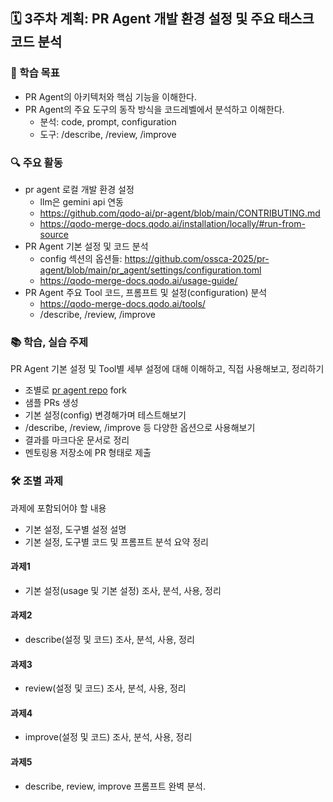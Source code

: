 ## 🗓️ 3주차 계획: PR Agent 개발 환경 설정 및 주요 태스크 코드 분석

### 🎯 학습 목표

- PR Agent의 아키텍처와 핵심 기능을 이해한다.
- PR Agent의 주요 도구의 동작 방식을 코드레벨에서 분석하고 이해한다.
  - 분석: code, prompt, configuration
  - 도구: /describe, /review, /improve 

### 🔍 주요 활동

- pr agent 로컬 개발 환경 설정
  - llm은 gemini api 연동
  - https://github.com/qodo-ai/pr-agent/blob/main/CONTRIBUTING.md
  - https://qodo-merge-docs.qodo.ai/installation/locally/#run-from-source
- PR Agent 기본 설정 및 코드 분석
  - config 섹션의 옵션들: https://github.com/ossca-2025/pr-agent/blob/main/pr_agent/settings/configuration.toml
  - https://qodo-merge-docs.qodo.ai/usage-guide/
- PR Agent 주요 Tool 코드, 프롬프트 및 설정(configuration) 분석
  - https://qodo-merge-docs.qodo.ai/tools/
  - /describe, /review, /improve 

### 📚 학습, 실습 주제



PR Agent 기본 설정 및 Tool별 세부 설정에 대해 이해하고, 직접 사용해보고, 정리하기  
- 조별로 [pr agent repo](https://github.com/ossca-2025/pr-agent) fork
- 샘플 PRs 생성
- 기본 설정(config) 변경해가며 테스트해보기
- /describe, /review, /improve 등 다양한 옵션으로 사용해보기
- 결과를 마크다운 문서로 정리
- 멘토링용 저장소에 PR 형태로 제출


### 🛠️ 조별 과제
과제에 포함되어야 할 내용  
- 기본 설정, 도구별 설정 설명
- 기본 설정, 도구별 코드 및 프롬프트 분석 요약 정리

#### 과제1
- 기본 설정(usage 및 기본 설정) 조사, 분석, 사용, 정리

#### 과제2
- describe(설정 및 코드) 조사, 분석, 사용, 정리

#### 과제3
- review(설정 및 코드) 조사, 분석, 사용, 정리

#### 과제4
- improve(설정 및 코드) 조사, 분석, 사용, 정리

#### 과제5
- describe, review, improve 프롬프트 완벽 분석.